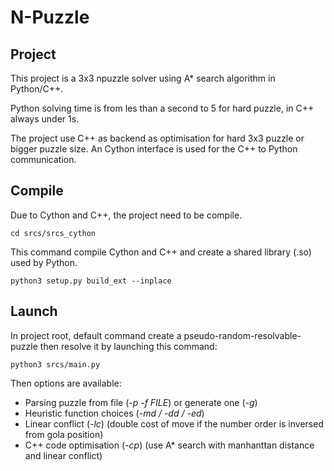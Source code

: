 # N-Puzzle

## Project

This project is a 3x3 npuzzle solver using A* search algorithm in Python/C++.

Python solving time is from les than a second to 5 for hard puzzle, in C++ always under 1s.

The project use C++ as backend as optimisation for hard 3x3 puzzle or bigger puzzle size.
An Cython interface is used for the C++ to Python communication. 

## Compile

Due to Cython and C++, the project need to be compile.

    cd srcs/srcs_cython

This command compile Cython and C++ and create a shared library (.so) used by Python.
 
    python3 setup.py build_ext --inplace

## Launch

In project root, default command create a pseudo-random-resolvable-puzzle then resolve it by launching this command:
    
    python3 srcs/main.py

Then options are available:
- Parsing puzzle from file (*-p -f FILE*) or generate one (*-g*)
- Heuristic function choices (*-md / -dd / -ed*)
- Linear conflict (*-lc*) (double cost of move if the number order is inversed from gola position)
- C++ code optimisation (*-cp*) (use A* search with manhanttan distance and linear conflict)
